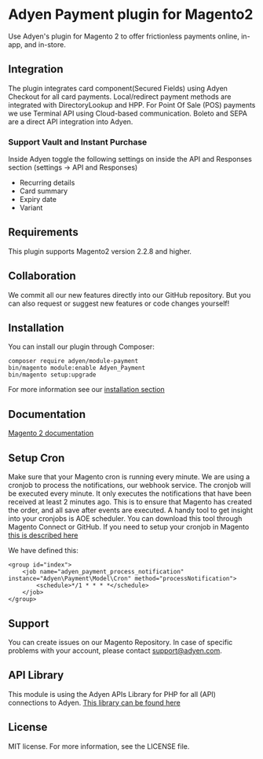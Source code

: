 # Adyen Payment plugin for Magento2
Use Adyen's plugin for Magento 2 to offer frictionless payments online, in-app, and in-store.

## Integration
The plugin integrates card component(Secured Fields) using Adyen Checkout for all card payments. Local/redirect payment methods are integrated with DirectoryLookup and HPP. For Point Of Sale (POS) payments we use Terminal API using Cloud-based communication. Boleto and SEPA are a direct API integration into Adyen.

### Support Vault and Instant Purchase ###
Inside Adyen toggle the following settings on inside the API and Responses section (settings -> API and Responses)
* Recurring details
* Card summary
* Expiry date
* Variant

## Requirements
This plugin supports Magento2 version 2.2.8 and higher.

## Collaboration
We commit all our new features directly into our GitHub repository.
But you can also request or suggest new features or code changes yourself!

## Installation
You can install our plugin through Composer:
```
composer require adyen/module-payment
bin/magento module:enable Adyen_Payment
bin/magento setup:upgrade
```
For more information see our [installation section](https://docs.adyen.com/developers/plugins/magento-2/set-up-the-plugin-in-magento?redirect#step1installtheplugin)

 ## Documentation
[Magento 2 documentation](https://docs.adyen.com/developers/plugins/magento-2)


## Setup Cron
Make sure that your Magento cron is running every minute. We are using a cronjob to process the notifications, our webhook service. The cronjob will be executed every minute. It only executes the notifications that have been received at least 2 minutes ago. This is to ensure that Magento has created the order, and all save after events are executed. A handy tool to get insight into your cronjobs is AOE scheduler. You can download this tool through Magento Connect or GitHub.
If you need to setup your cronjob in Magento <a href="http://devdocs.magento.com/guides/v2.0/config-guide/cli/config-cli-subcommands-cron.html" target="_blank">this is described here</a>

We have defined this:
```
<group id="index">
    <job name="adyen_payment_process_notification" instance="Adyen\Payment\Model\Cron" method="processNotification">
        <schedule>*/1 * * * *</schedule>
    </job>
</group>
```

## Support
You can create issues on our Magento Repository. In case of specific problems with your account, please contact  <a href="mailto:support@adyen.com">support@adyen.com</a>.

## API Library
This module is using the Adyen APIs Library for PHP for all (API) connections to Adyen.
<a href="https://github.com/Adyen/adyen-php-api-library" target="_blank">This library can be found here</a>

## License
MIT license. For more information, see the LICENSE file.
